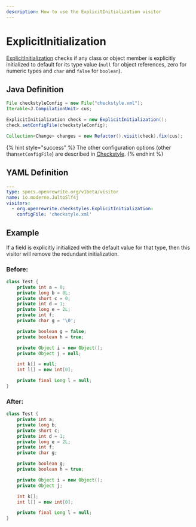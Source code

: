 ```yaml
---
description: How to use the ExplicitInitialization visitor
---
```


# ExplicitInitialization

[ExplicitInitialization](https://checkstyle.sourceforge.io/config_coding.html#ExplicitInitialization) checks if any class or object member is explicitly initialized to default for its type value \(`null` for object references, zero for numeric types and `char` and `false` for `boolean`\).

## Java Definition

```java
File checkstyleConfig = new File("checkstyle.xml");
Iterable<J.CompilationUnit> cus;

ExplicitInitialization check = new ExplicitInitialization();
check.setConfigFile(checkstyleConfig);

Collection<Change> changes = new Refactor().visit(check).fix(cus);
```

{% hint style="success" %}
The other configuration options \(other than`setConfigFile`\) are described in [Checkstyle](./#configuration-options).
{% endhint %}

## YAML Definition

```yaml
---
type: specs.openrewrite.org/v1beta/visitor
name: io.moderne.JultoSlf4j
visitors:
  - org.openrewrite.checkstyles.ExplicitInitialization:
    configFile: 'checkstyle.xml'
```

## Example

If a field is explicitly initialized with the default value for that type, then this visitor will remove the redundant initialization.

### Before:

```java
class Test {
    private int a = 0;
    private long b = 0L;
    private short c = 0;
    private int d = 1;
    private long e = 2L;
    private int f;
    private char g = '\0';

    private boolean g = false;
    private boolean h = true;

    private Object i = new Object();
    private Object j = null;

    int k[] = null;
    int l[] = new int[0];

    private final Long l = null;
}
```

### After:

```java
class Test {
    private int a;
    private long b;
    private short c;
    private int d = 1;
    private long e = 2L;
    private int f;
    private char g;

    private boolean g;
    private boolean h = true;

    private Object i = new Object();
    private Object j;

    int k[];
    int l[] = new int[0];

    private final Long l = null;
}
```

